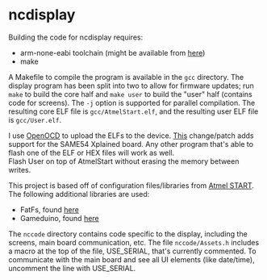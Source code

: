 # ncdisplay

Building the code for ncdisplay requires:
* arm-none-eabi toolchain (might be available from [here](https://developer.arm.com/open-source/gnu-toolchain/gnu-rm/downloads))
* make
  
A Makefile to compile the program is available in the ```gcc``` directory. The display program has been split into two to allow for firmware updates; run ```make``` to build the core half and ```make user``` to build the "user" half (contains code for screens).  The ```-j``` option is supported for parallel compilation. The resulting core ELF file is ```gcc/AtmelStart.elf```, and the resulting user ELF file is ```gcc/User.elf```.
  
I use [OpenOCD](http://openocd.org/) to upload the ELFs to the device. [This](http://openocd.zylin.com/#/c/4272/) change/patch adds support for the SAME54 Xplained board. Any other program that's able to flash one of the ELF or HEX files will work as well.  
Flash User on top of AtmelStart without erasing the memory between writes.  

This project is based off of configuration files/libraries from [Atmel START](https://start.atmel.com).
The following additional libraries are used:
* FatFs, found [here](http://elm-chan.org/fsw/ff/00index_e.html)
* Gameduino, found [here](http://excamera.com/sphinx/gameduino2/code.html)
  
The ```nccode``` directory contains code specific to the display, including the screens, main board communication, etc. The file ```nccode/Assets.h``` includes a macro at the top of the file, USE_SERIAL, that's currently commented. To communicate with the main board and see all UI elements (like date/time), uncomment the line with USE_SERIAL.
